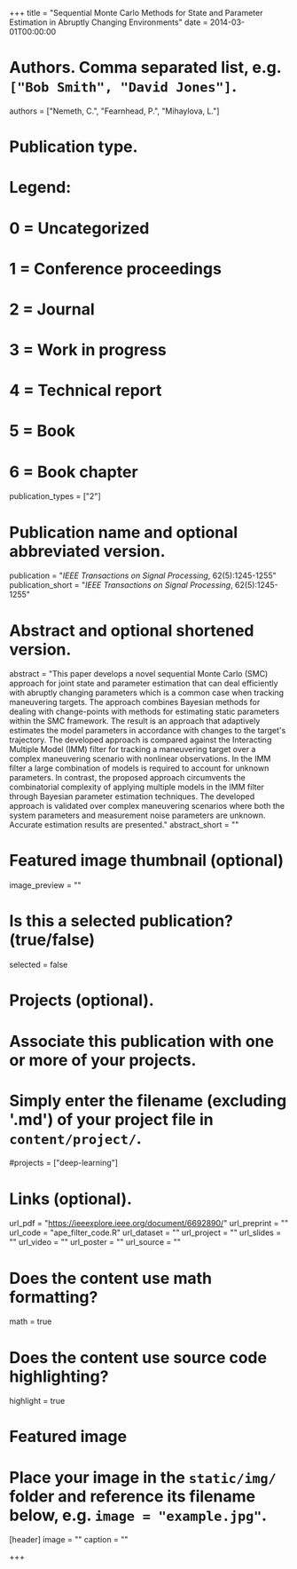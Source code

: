 +++
title = "Sequential Monte Carlo Methods for State and Parameter Estimation in Abruptly Changing Environments"
date = 2014-03-01T00:00:00

# Authors. Comma separated list, e.g. `["Bob Smith", "David Jones"]`.
authors = ["Nemeth, C.", "Fearnhead, P.", "Mihaylova, L."]

# Publication type.
# Legend:
# 0 = Uncategorized
# 1 = Conference proceedings
# 2 = Journal
# 3 = Work in progress
# 4 = Technical report
# 5 = Book
# 6 = Book chapter
publication_types = ["2"]

# Publication name and optional abbreviated version.
publication = "*IEEE Transactions on Signal Processing*, 62(5):1245-1255"
publication_short = "*IEEE Transactions on Signal Processing*, 62(5):1245-1255"

# Abstract and optional shortened version.
abstract = "This paper develops a novel sequential Monte Carlo (SMC) approach for joint state and parameter estimation that can deal efficiently with abruptly changing parameters which is a common case when tracking maneuvering targets. The approach combines Bayesian methods for dealing with change-points with methods for estimating static parameters within the SMC framework. The result is an approach that adaptively estimates the model parameters in accordance with changes to the target's trajectory. The developed approach is compared against the Interacting Multiple Model (IMM) filter for tracking a maneuvering target over a complex maneuvering scenario with nonlinear observations. In the IMM filter a large combination of models is required to account for unknown parameters. In contrast, the proposed approach circumvents the combinatorial complexity of applying multiple models in the IMM filter through Bayesian parameter estimation techniques. The developed approach is validated over complex maneuvering scenarios where both the system parameters and measurement noise parameters are unknown. Accurate estimation results are presented."
abstract_short = ""

# Featured image thumbnail (optional)
image_preview = ""

# Is this a selected publication? (true/false)
selected = false

# Projects (optional).
#   Associate this publication with one or more of your projects.
#   Simply enter the filename (excluding '.md') of your project file in `content/project/`.
#projects = ["deep-learning"]

# Links (optional).
url_pdf = "https://ieeexplore.ieee.org/document/6692890/"
url_preprint = ""
url_code = "ape_filter_code.R"
url_dataset = ""
url_project = ""
url_slides = ""
url_video = ""
url_poster = ""
url_source = ""

# Does the content use math formatting?
math = true

# Does the content use source code highlighting?
highlight = true

# Featured image
# Place your image in the `static/img/` folder and reference its filename below, e.g. `image = "example.jpg"`.
[header]
image = ""
caption = ""

+++


